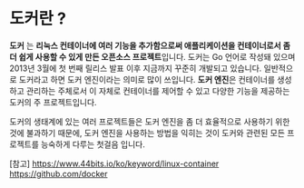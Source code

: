 # 도커란 ?

**도커** 는 **리눅스 컨테이너에 여러 기능을 추가함으로써 애플리케이션을 컨테이너로서 좀 더 쉽게 사용할 수 있게 만든 오픈소스 프로젝트**입니다.
도커는 Go 언어로 작성돼 있으며 2013년 3월에 첫 번째 릴리스 발표 이후 지금까지 꾸준히 개발되고 있습니다. 
일반적으로 도커라고 하면 도커 엔진이라는 의미로 많이 쓰입니다. **도커 엔진**은 컨테이너를 생성하고 관리하는 주체로서 이 자체로 컨테이너를 제어할 수 있고 다양한 기능을 제공하는 도커의 주 프로젝트입니다. 

도커의 생태계에 있는 여러 프로젝트들은 도커 엔진을 좀 더 효율적으로 사용하기 위한 것에 불과하기 때문에, 도커 엔진을 사용하는 방법을 익히는 것이 도커와 관련된 모든 프로젝트를 능숙하게 다루는 첫걸음 입니다. 


[참고] 
https://www.44bits.io/ko/keyword/linux-container
https://github.com/docker


<!--stackedit_data:
eyJoaXN0b3J5IjpbLTQyNTYyNzU4OSwtMTc2NDg4MTAyMCwtMT
E1OTA2OTkxMF19
-->